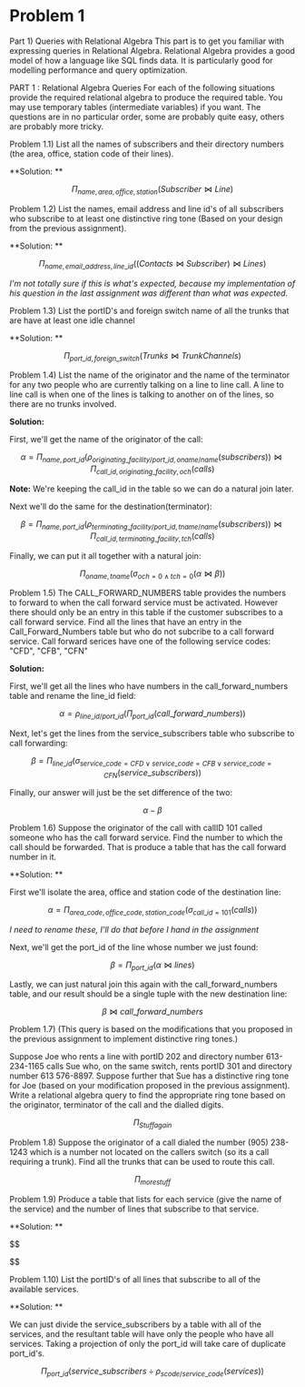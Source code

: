 Problem 1
=========

Part 1) Queries with Relational Algebra
This part is to get you familiar with expressing queries in Relational Algebra. Relational Algebra provides a good model of how a language like SQL finds data. It is particularly good for modelling performance and query optimization.

PART 1 : Relational Algebra Queries
For each of the following situations provide the required relational algebra to produce the required table. You may use temporary tables (intermediate variables) if you want. The questions are in no particular order, some are probably quite easy, others are probably more tricky.

Problem 1.1)
List all the names of subscribers and their directory numbers (the area, office, station code of their lines).

**Solution: **

$$
\Pi_{name, area, office, station }(Subscriber \bowtie Line)
$$

Problem 1.2)
List the names, email address and line id's of all subscribers who subscribe to at least one distinctive ring tone (Based on your design from the previous assignment).

**Solution: **

$$
\Pi_{name, email\_address, line\_id}((Contacts \bowtie Subscriber) \bowtie Lines)
$$

*I'm not totally sure if this is what's expected, because my implementation of his question in the last assignment was different than what was expected.*

Problem 1.3)
List the portID's and foreign switch name of all the trunks that are have at least one idle channel

**Solution: **

$$
\Pi_{port\_id, foreign\_switch}(Trunks \bowtie Trunk Channels)
$$

Problem 1.4)
List the name of the originator and the name of the terminator for any two people who are currently talking on a line to line call. A line to line call is when one of the lines is talking to another on of the lines, so there are no trunks involved.

**Solution:**

First, we'll get the name of the originator of the call:

$$
\alpha = \Pi_{name, port\_id}(\rho_{originating\_facility/port\_id, oname/name}(subscribers)) \bowtie \Pi_{call\_id,originating\_facility,och}(calls)
$$

**Note:** We're keeping the call_id in the table so we can do a natural join later.

Next we'll do the same for the destination(terminator):

$$
\beta = \Pi_{name, port\_id}(\rho_{terminating\_facility/port\_id, tname/name}(subscribers)) \bowtie \Pi_{call\_id,terminating\_facility,tch}(calls)
$$

Finally, we can put it all together with a natural join:

$$
\Pi_{oname,tname}(\sigma_{och=0 \wedge tch=0}(\alpha \bowtie \beta))
$$

Problem 1.5)
The CALL_FORWARD_NUMBERS table provides the numbers to forward to when the call forward service must be activated. However there should only be an entry in this table if the customer subscribes to a call forward service. Find all the lines that have an entry in the Call_Forward_Numbers table but who do not subcribe to a call forward service. Call forward serices have one of the following service codes: "CFD", "CFB", "CFN"

**Solution:**

First, we'll get all the lines who have numbers in the call_forward_numbers table and rename the line_id field:

$$
\alpha = \rho_{line\_id/port\_id}(\Pi_{port\_id}(call\_forward\_numbers))
$$

Next, let's get the lines from the service_subscribers table who subscribe to call forwarding:

$$
\beta = \Pi_{line\_id}(\sigma_{service\_code=CFD \vee service\_code=CFB \vee service\_code=CFN}(service\_subscribers))
$$

Finally, our answer will just be the set difference of the two:

$$
\alpha - \beta
$$


Problem 1.6)
Suppose the originator of the call with callID 101 called someone who has the call forward service. Find the number to which the call should be forwarded. That is produce a table that has the call forward number in it.

**Solution: **

First we'll isolate the area, office and station code of the destination line:

$$
\alpha = \Pi_{area\_code, office\_code, station\_code}(\sigma_{call\_id=101}(calls))
$$

*I need to rename these, I'll do that before I hand in the assignment*

Next, we'll get the port_id of the line whose number we just found:

$$
\beta = \Pi_{port\_id}(\alpha \bowtie lines)
$$

Lastly, we can just natural join this again with the call_forward_numbers table, and our result should be a single tuple with the new destination line:

$$
\beta \bowtie call\_forward\_numbers
$$

Problem 1.7)
(This query is based on the modifications that you proposed in the previous assignment to implement distinctive ring tones.)

Suppose Joe who rents a line with portID 202 and directory number 613-234-1165 calls Sue who, on the same switch, rents portID 301 and directory number 613 576-8897. Suppose further that Sue has a distinctive ring tone for Joe (based on your modification proposed in the previous assignment). Write a relational algebra query to find the appropriate ring tone based on the originator, terminator of the call and the dialled digits.

$$
\Pi_{Stuff again}
$$

Problem 1.8)
Suppose the originator of a call dialed the number (905) 238-1243 which is a number not located on the callers switch (so its a call requiring a trunk). Find all the trunks that can be used to route this call.

$$
\Pi_{more stuff}
$$

Problem 1.9)
Produce a table that lists for each service (give the name of the service) and the number of lines that subscribe to that service.

**Solution: **

$$

$$

Problem 1.10)
List the portID's of all lines that subscribe to all of the available services.

**Solution: **

We can just divide the service_subscribers by a table with all of the services, and the resultant table will have only the people who have all services. Taking a projection of only the port_id will take care of duplicate port_id's.

$$
\Pi_{port\_id}(service\_subscribers \div \rho_{scode/service\_code}(services))
$$

